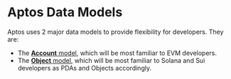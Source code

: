 # Aptos Data Models

Aptos uses 2 major data models to provide flexibility for developers.  They are:

- The [**Account** model](data_models/account_model.md), which will be most familiar to EVM developers.
- The [**Object** model](data_models/object_model.md), which will be most familiar to Solana and Sui developers as PDAs and Objects accordingly.

